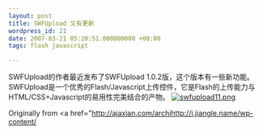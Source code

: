```yaml
---
layout: post
title: SWFUpload 又有更新
wordpress_id: 21
date: 2007-03-21 05:20:51.000000000 +08:00
tags: flash javascript

---
```

SWFUpload的作者最近发布了SWFUpload 1.0.2版，这个版本有一些新功能。
SWFUpload是一个优秀的Flash/Javascript上传控件，它是Flash的上传能力与HTML/CSS+Javascript的易用性完美结合的产物。
<a href="http://swfupload.mammon.se/" ><img src="http://i.jiangle.name/wp-content/uploads/2007/04/swfupload11.png" alt="swfupload11.png" /></a>

Originally from <a href="http://ajaxian.com/archihttp://i.jiangle.name/wp-content/